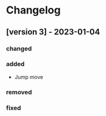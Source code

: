 # Changelog

## [version 3] - 2023-01-04

### changed

### added

- Jump move

### removed

### fixed
